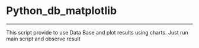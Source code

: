 # Python_db_matplotlib
----

This script provide to use Data Base and plot results using charts. Just run main script and observe result
